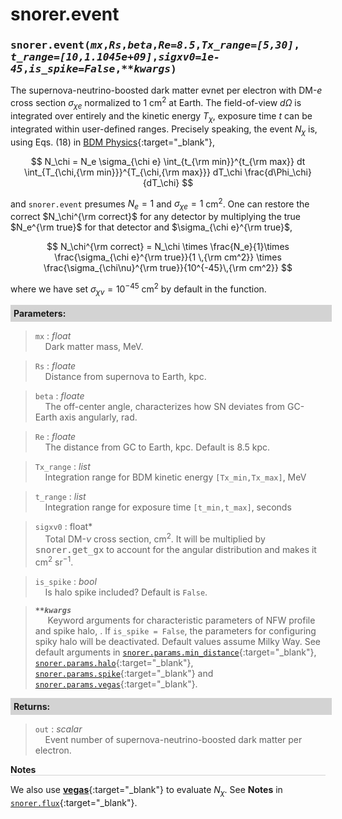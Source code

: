 <script>
window.MathJax = {
  tex: {
    tags: "ams"  // Auto-numbering, AMS based
  }
};
</script>

<style>
.mono {
    font-family: monospace;
}
</style>


# snorer.event


###   <span class="mono">snorer.event(*mx*,*Rs*,*beta*,*Re=8.5*,*Tx_range=[5,30]*,<br>*t_range=[10,1.1045e+09]*,*sigxv0=1e-45*,*is_spike=False*,*\*\*kwargs*)</span>

The supernova-neutrino-boosted dark matter evnet per electron with DM-$e$ cross section $\sigma_{\chi e}$
normalized to 1 cm<sup>2</sup> at Earth. The field-of-view $d\Omega$ is integrated over entirely
and the kinetic energy $T_\chi$, exposure time $t$ can be integrated within user-defined ranges. Precisely speaking, the event $N_\chi$ is, using Eqs. (18) in [BDM Physics](../../manual/overview.md#snnu-bdm-flux){:target="_blank"},

$$
N_\chi = N_e \sigma_{\chi e} \int_{t_{\rm min}}^{t_{\rm max}} dt \int_{T_{\chi,{\rm min}}}^{T_{\chi,{\rm max}}} dT_\chi \frac{d\Phi_\chi}{dT_\chi}
$$

and `snorer.event` presumes $N_e=1$ and $\sigma_{\chi e}=1$ cm<sup>2</sup>.
One can restore the correct $N_\chi^{\rm correct}$ for any detector by multiplying the true $N_e^{\rm true}$ for that detector and $\sigma_{\chi e}^{\rm true}$,

$$
N_\chi^{\rm correct} = N_\chi \times \frac{N_e}{1}\times \frac{\sigma_{\chi e}^{\rm true}}{1 \,{\rm cm^2}} \times \frac{\sigma_{\chi\nu}^{\rm true}}{10^{-45}\,{\rm cm^2}}
$$

where we have set $\sigma_{\chi \nu}=10^{-45}$ cm<sup>2</sup> by default in the function.
**<div style="background-color: lightgrey; padding: 5px; width: 100%;">Parameters:</div>**

> `mx` : *float* <br>&nbsp;&nbsp;&nbsp;&nbsp;Dark matter mass, MeV.

> `Rs` : *floate* <br>&nbsp;&nbsp;&nbsp;&nbsp;Distance from supernova to Earth, kpc.

> `beta` : *floate* <br>&nbsp;&nbsp;&nbsp;&nbsp;The off-center angle, characterizes how SN deviates from GC-Earth axis angularly, rad.

> `Re` : *floate* <br>&nbsp;&nbsp;&nbsp;&nbsp;The distance from GC to Earth, kpc. Default is 8.5 kpc.

> `Tx_range` : *list* <br>&nbsp;&nbsp;&nbsp;&nbsp;Integration range for BDM kinetic energy `[Tx_min,Tx_max]`, MeV

> `t_range` : *list* <br>&nbsp;&nbsp;&nbsp;&nbsp;Integration range for exposure time `[t_min,t_max]`, seconds

> `sigxv0` : float* <br>&nbsp;&nbsp;&nbsp;&nbsp;Total DM-$\nu$ cross section, cm<sup>2</sup>. It will be multiplied by <span class="mono">snorer.get_gx</span> to account for the angular distribution and makes it cm<sup>2</sup> sr<sup>−1</sup>.

> `is_spike` : *bool* <br>&nbsp;&nbsp;&nbsp;&nbsp;Is halo spike included? Default is `False`.

> ***`**kwargs`*** <br>&nbsp;&nbsp;&nbsp;&nbsp; Keyword arguments for characteristic parameters of NFW profile and spike halo, . If `is_spike = False`, the parameters for configuring spiky halo will be deactivated. Default values assume Milky Way. See default arguments in [`snorer.params.min_distance`](../params/params.md#snorerparamsmin_distance){:target="_blank"}, [`snorer.params.halo`](../params/params.md#snorerparamshalo){:target="_blank"}, [`snorer.params.spike`](../params/params.md#snorerparamsspike){:target="_blank"} and [`snorer.params.vegas`](../params/params.md#snorerparamsvegas){:target="_blank"}.


**<div style="background-color: lightgrey; padding: 5px; width: 100%;">Returns:</div>**

> `out` : *scalar* <br>&nbsp;&nbsp;&nbsp;&nbsp;Event number of supernova-neutrino-boosted dark matter per electron.

**<div style="border-bottom: 1px solid lightgray; width: 100%;">Notes</div>**

We also use [**vegas**](https://github.com/gplepage/vegas){:target="_blank"} to evaluate $N_\chi$. See **Notes** in [`snorer.flux`](flux.md){:target="_blank"}.